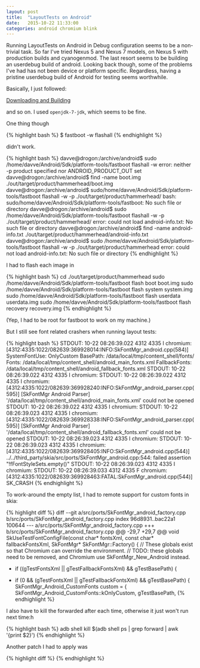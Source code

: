 ```yaml
---
layout: post
title:  "LayoutTests on Android"
date:   2015-10-22 11:33:00
categories: android chromium blink
---
```


Running LayoutTests on Android in Debug configuration seems to be a
non-trivial task. So far I've tried Nexus 5 and Nexus 7 models, on
Nexus 5 with production builds and cyanogenmod. The last resort seems
to be building an userdebug build of android. Looking back though,
some of the problems I've had has not been device or platform
specific. Regardless, having a pristine userdebug build of Android for
testing seems worthwhile.

Basically, I just followed:

[Downloading and Building]

and so on. I used `openjdk-7-jdk`, which seems to be fine.

One thing though

{% highlight bash %}
$ fastboot -w flashall
{% endhighlight %}

didn't work.

{% highlight bash %}
davve@drogon:/archive/android$ sudo /home/davve/Android/Sdk/platform-tools/fastboot flashall -w
error: neither -p product specified nor ANDROID_PRODUCT_OUT set
davve@drogon:/archive/android$ find -name boot.img
./out/target/product/hammerhead/boot.img
davve@drogon:/archive/android$ sudo/home/davve/Android/Sdk/platform-tools/fastboot flashall -w -p ./out/target/product/hammerhead/
bash: sudo/home/davve/Android/Sdk/platform-tools/fastboot: No such file or directory
davve@drogon:/archive/android$ sudo /home/davve/Android/Sdk/platform-tools/fastboot flashall -w -p ./out/target/product/hammerhead/
error: could not load android-info.txt: No such file or directory
davve@drogon:/archive/android$ find -name android-info.txt
./out/target/product/hammerhead/android-info.txt
davve@drogon:/archive/android$ sudo /home/davve/Android/Sdk/platform-tools/fastboot flashall -w -p ./out/target/product/hammerhead
error: could not load android-info.txt: No such file or directory
{% endhighlight %}

I had to flash each image in

{% highlight bash %}
cd ./out/target/product/hammerhead
sudo /home/davve/Android/Sdk/platform-tools/fastboot flash boot boot.img
sudo /home/davve/Android/Sdk/platform-tools/fastboot flash system system.img
sudo /home/davve/Android/Sdk/platform-tools/fastboot flash userdata userdata.img
sudo /home/davve/Android/Sdk/platform-tools/fastboot flash recovery recovery.img
{% endhighlight %}

(Yep, I had to be root for fastboot to work on my machine.)

But I still see font related crashers when running layout tests:

{% highlight bash %}
STDOUT: 10-22 08:26:39.022  4312  4335 I chromium: [4312:4335:1022/082639:369928014:INFO:SkFontMgr_android.cpp(584)] SystemFontUse: OnlyCustom BasePath: /data/local/tmp/content_shell/fonts/ Fonts: /data/local/tmp/content_shell/android_main_fonts.xml FallbackFonts: /data/local/tmp/content_shell/android_fallback_fonts.xml
STDOUT: 10-22 08:26:39.022  4312  4335 I chromium: 
STDOUT: 10-22 08:26:39.022  4312  4335 I chromium: [4312:4335:1022/082639:369928240:INFO:SkFontMgr_android_parser.cpp(595)] [SkFontMgr Android Parser] '/data/local/tmp/content_shell/android_main_fonts.xml' could not be opened
STDOUT: 10-22 08:26:39.022  4312  4335 I chromium: 
STDOUT: 10-22 08:26:39.023  4312  4335 I chromium: [4312:4335:1022/082639:369928338:INFO:SkFontMgr_android_parser.cpp(595)] [SkFontMgr Android Parser] '/data/local/tmp/content_shell/android_fallback_fonts.xml' could not be opened
STDOUT: 10-22 08:26:39.023  4312  4335 I chromium: 
STDOUT: 10-22 08:26:39.023  4312  4335 I chromium: [4312:4335:1022/082639:369928405:INFO:SkFontMgr_android.cpp(544)] ../../third_party/skia/src/ports/SkFontMgr_android.cpp:544: failed assertion "!fFontStyleSets.empty()"
STDOUT: 10-22 08:26:39.023  4312  4335 I chromium: 
STDOUT: 10-22 08:26:39.033  4312  4335 F chromium: [4312:4335:1022/082639:369928463:FATAL:SkFontMgr_android.cpp(544)] SK_CRASH
{% endhighlight %}

To work-around the empty list, I had to remote support for custom
fonts in skia:

{% highlight diff %}
diff --git a/src/ports/SkFontMgr_android_factory.cpp b/src/ports/SkFontMgr_android_factory.cpp
index 96d8931..bac22a1 100644
--- a/src/ports/SkFontMgr_android_factory.cpp
+++ b/src/ports/SkFontMgr_android_factory.cpp
@@ -29,7 +29,7 @@ void SkUseTestFontConfigFile(const char* fontsXml, const char* fallbackFontsXml,
 SkFontMgr* SkFontMgr::Factory() {
     // These globals exist so that Chromium can override the environment.
     // TODO: these globals need to be removed, and Chromium use SkFontMgr_New_Android instead.
-    if ((gTestFontsXml || gTestFallbackFontsXml) && gTestBasePath) {
+    if (0 && (gTestFontsXml || gTestFallbackFontsXml) && gTestBasePath) {
         SkFontMgr_Android_CustomFonts custom = {
             SkFontMgr_Android_CustomFonts::kOnlyCustom,
             gTestBasePath,
{% endhighlight %}

I also have to kill the forwarded after each time, otherwise it just
won't run next time:h

{% highlight bash %}
adb shell kill $(adb shell ps | grep forward | awk '{print $2}')
{% endhighlight %}

Another patch I had to apply was

{% highlight diff %}
{% endhighlight %}


[Downloading and Building]: https://source.android.com/source/requirements.html

